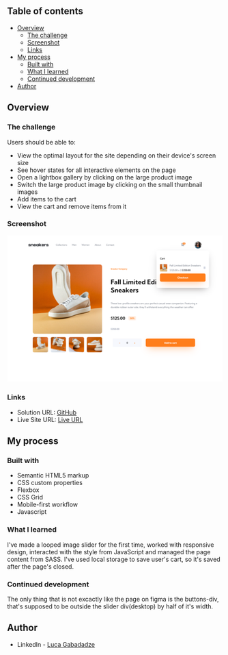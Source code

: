 ## Table of contents

- [Overview](#overview)
  - [The challenge](#the-challenge)
  - [Screenshot](#screenshot)
  - [Links](#links)
- [My process](#my-process)
  - [Built with](#built-with)
  - [What I learned](#what-i-learned)
  - [Continued development](#continued-development)
- [Author](#author)


## Overview

### The challenge

Users should be able to:

- View the optimal layout for the site depending on their device's screen size
- See hover states for all interactive elements on the page
- Open a lightbox gallery by clicking on the large product image
- Switch the large product image by clicking on the small thumbnail images
- Add items to the cart
- View the cart and remove items from it

### Screenshot

![](./images/screenshot.png)

### Links

- Solution URL: [GitHub](https://github.com/gabadadzeluca/ecommerce-product-page-main)
- Live Site URL: [Live URL](https://gabadadzeluca.github.io/ecommerce-product-page-main/)

## My process

### Built with

- Semantic HTML5 markup
- CSS custom properties
- Flexbox
- CSS Grid
- Mobile-first workflow
- Javascript

### What I learned

I've made a looped image slider for the first time, worked with responsive design, interacted with the style from JavaScript and managed the page content from SASS. I've used local storage to save user's cart, so it's saved after the page's closed.


### Continued development

The only thing that is not excactly like the page on figma is the buttons-div, that's supposed to be outside the slider div(desktop) by half of it's width. 


## Author

- LinkedIn - [Luca Gabadadze](https://www.linkedin.com/in/luca-gabadadze-6068b324a/)